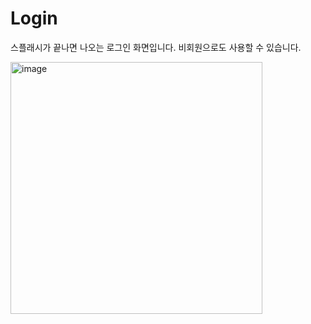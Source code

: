 # Login

스플래시가 끝나면 나오는 로그인 화면입니다.
비회원으로도 사용할 수 있습니다.

<img width="403" alt="image" src="https://github.com/softeerbootcamp-3rd/Team4-HansalChai/assets/37495809/2e724e3c-47ca-4675-b3ba-f7d5cdc85169">
